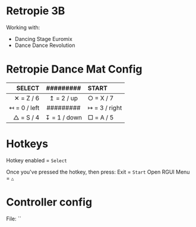 # Retropie 3B

Working with: 
- Dancing Stage Euromix
- Dance Dance Revolution

# Retropie Dance Mat Config

| SELECT       | #########    | START         |
| -----------: | :----------: | :------------ |
| ✕ = Z / 6    | ↥ = 2 / up   | ○ = X / 7     |
| ↤ = 0 / left | #########    | ↦ = 3 / right |
| △ = S / 4    | ↧ = 1 / down | □ = A / 5     |

# Hotkeys

Hotkey enabled = `Select`

Once you've pressed the hotkey, then press: 
Exit = `Start`
Open RGUI Menu = `△`

# Controller config

File: ``

```

```
